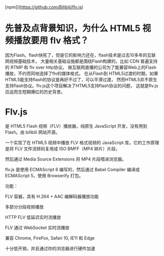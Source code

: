 [npm]](https://github.com/Bilibili/flv.js)


# 先普及点背景知识，为什么 HTML5 视频播放要用 flv 格式？

因为Flash。flash快死了，但是它的影响力还在，flash技术是过去10多年的互联网视频基础技术，
大量相关基础设施都是围绕Flash构建的，比如 CDN 普遍支持的 RTMP 和 flv over http协议。
做互联网直播的公司为了能兼容Web上的Flash播放，不约而同地选择了flv的媒体格式。
在从Flash到 HTML5过渡的时期，如果HTML5能支持flash的协议是再好不过了，可以平滑过渡，
然而HTML5并不原生支持flash协议。flv.js这个项目解决了HTML5支持flash协议的问题，
这就是flv.js应运而生短期爆红的历史背景。


# Flv.js 

是 HTML5 Flash 视频（FLV）播放器，纯原生 JavaScript 开发，没有用到 Flash。由 bilibili 网站开源。

一个实现了在 HTML5 视频中播放 FLV 格式视频的 JavaScript 库。它的工作原理是将 FLV 文件流转码复用成 ISO BMFF（MP4 碎片）片段，

然后通过 Media Source Extensions 将 MP4 片段喂进浏览器。

flv.js 是使用 ECMAScript 6 编写的，然后通过 Babel Compiler 编译成 ECMAScript 5，使用 Browserify 打包。


功能：

FLV 容器，具有 H.264 + AAC 编解码器播放功能

多部分分段视频播放

HTTP FLV 低延迟实时流播放

FLV 通过 WebSocket 实时流播放

兼容 Chrome, FireFox, Safari 10, IE11 和 Edge

十分低开销，并且通过你的浏览器进行硬件加速